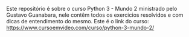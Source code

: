 Este repositório é sobre o  curso Python 3 - Mundo 2 ministrado pelo Gustavo Guanabara, nele contêm todos os exercicios resolvidos e com dicas de entendimento do mesmo. Este é o link do curso: https://www.cursoemvideo.com/curso/python-3-mundo-2/
